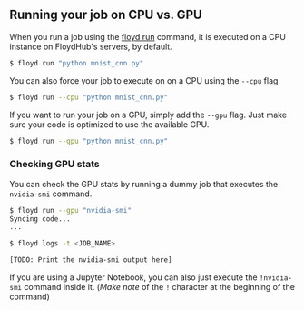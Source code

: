 ## Running your job on CPU vs. GPU

When you run a job using the [floyd run](../commands/run.md) command, it is executed on a CPU instance on FloydHub's servers, by default. 

```bash
$ floyd run "python mnist_cnn.py"
```

You can also force your job to execute on on a CPU using the `--cpu` flag

```bash
$ floyd run --cpu "python mnist_cnn.py"
```


If you want to run your job on a GPU, simply add the `--gpu` flag. Just make sure your code is optimized to use the available GPU.

```bash
$ floyd run --gpu "python mnist_cnn.py"
```

### Checking GPU stats
You can check the GPU stats by running a dummy job that executes the `nvidia-smi` command.

```bash
$ floyd run --gpu "nvidia-smi"
Syncing code...
...

$ floyd logs -t <JOB_NAME>

[TODO: Print the nvidia-smi output here]
```

If you are using a Jupyter Notebook, you can also just execute the `!nvidia-smi` command inside it. (*Make note* of the `!` character at the beginning of the command)